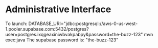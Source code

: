 # Administrative Interface
To launch: DATABASE_URI="jdbc:postgresql://aws-0-us-west-1.pooler.supabase.com:5432/postgres?user=postgres.ixqgeaxiniwbvakpabpy&password=the-buzz-123" mvn exec:java
The supabase password is: "the-buzz-123"


